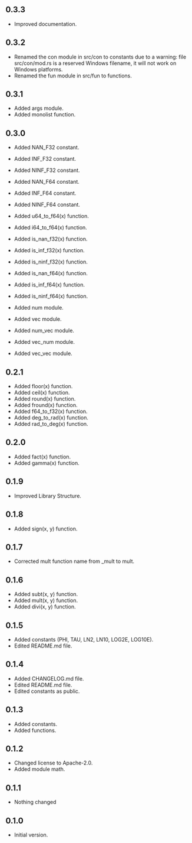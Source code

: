 ## 0.3.3

- Improved documentation.

## 0.3.2

- Renamed the con module in src/con to constants due to a warning: file src/con/mod.rs is a reserved Windows filename, it will not work on Windows platforms.
- Renamed the fun module in src/fun to functions.

## 0.3.1

- Added args module.
- Added monolist function.

## 0.3.0

- Added NAN_F32 constant.
- Added INF_F32 constant.
- Added NINF_F32 constant.
- Added NAN_F64 constant.
- Added INF_F64 constant.
- Added NINF_F64 constant.

- Added u64_to_f64(x) function.
- Added i64_to_f64(x) function.

- Added is_nan_f32(x) function.
- Added is_inf_f32(x) function.
- Added is_ninf_f32(x) function.
- Added is_nan_f64(x) function.
- Added is_inf_f64(x) function.
- Added is_ninf_f64(x) function.

- Added num module.
- Added vec module.
- Added num_vec module.
- Added vec_num module.
- Added vec_vec module.

## 0.2.1

- Added floor(x) function.
- Added ceil(x) function.
- Added round(x) function.
- Added fround(x) function.
- Added f64_to_f32(x) function.
- Added deg_to_rad(x) function.
- Added rad_to_deg(x) function.

## 0.2.0

- Added fact(x) function.
- Added gamma(x) function.

## 0.1.9

- Improved Library Structure.

## 0.1.8

- Added sign(x, y) function.

## 0.1.7

- Corrected mult function name from \_mult to mult.

## 0.1.6

- Added subt(x, y) function.
- Added mult(x, y) function.
- Added divi(x, y) function.

## 0.1.5

- Added constants (PHI, TAU, LN2, LN10, LOG2E, LOG10E).
- Edited README.md file.

## 0.1.4

- Added CHANGELOG.md file.
- Edited README.md file.
- Edited constants as public.

## 0.1.3

- Added constants.
- Added functions.

## 0.1.2

- Changed license to Apache-2.0.
- Added module math.

## 0.1.1

- Nothing changed

## 0.1.0

- Initial version.

